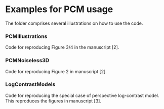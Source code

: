 
Examples for PCM usage
=========

The folder comprises several illustrations on how to use the code. 

### PCMIllustrations ###

Code for reproducing Figure 3/4 in the manuscript [2].


### PCMNoiseless3D ###

Code for reproducing Figure 2 in manuscript [2].

### LogContrastModels ###

Code for reproducing the special case of perspective log-contrast model.
This reproduces the figures in manuscript [3].



